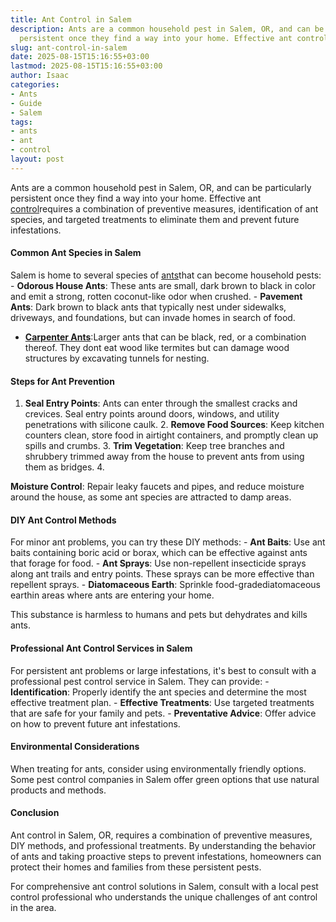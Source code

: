 ```yaml
---
title: Ant Control in Salem
description: Ants are a common household pest in Salem, OR, and can be particularly
  persistent once they find a way into your home. Effective ant control requires a...
slug: ant-control-in-salem
date: 2025-08-15T15:16:55+03:00
lastmod: 2025-08-15T15:16:55+03:00
author: Isaac
categories:
- Ants
- Guide
- Salem
tags:
- ants
- ant
- control
layout: post
---
```

Ants are a common household pest in Salem, OR, and can be particularly persistent once they find a way into your home. Effective ant [control](https://pestpolicy.com/ant-control-in-bellingham/)requires a combination of preventive measures, identification of ant species, and targeted treatments to eliminate them and prevent future infestations.

####  Common Ant Species in Salem

Salem is home to several species of [ants](https://pestpolicy.com/ant-control-in-federal-way/)that can become household pests: - **Odorous House Ants**: These ants are small, dark brown to black in color and emit a strong, rotten coconut-like odor when crushed. - **Pavement Ants**: Dark brown to black ants that typically nest under sidewalks, driveways, and foundations, but can invade homes in search of food.

- [**Carpenter Ants**](https://pestpolicy.com/what-attracts-carpenter-ants-in-a-home/):Larger ants that can be black, red, or a combination thereof. They dont eat wood like termites but can damage wood structures by excavating tunnels for nesting.

####  Steps for Ant Prevention

1. **Seal Entry Points**: Ants can enter through the smallest cracks and crevices. Seal entry points around doors, windows, and utility penetrations with silicone caulk. 2. **Remove Food Sources**: Keep kitchen counters clean, store food in airtight containers, and promptly clean up spills and crumbs. 3. **Trim Vegetation**: Keep tree branches and shrubbery trimmed away from the house to prevent ants from using them as bridges. 4.

**Moisture Control**: Repair leaky faucets and pipes, and reduce moisture around the house, as some ant species are attracted to damp areas.

####  DIY Ant Control Methods

For minor ant problems, you can try these DIY methods: - **Ant Baits**: Use ant baits containing boric acid or borax, which can be effective against ants that forage for food. - **Ant Sprays**: Use non-repellent insecticide sprays along ant trails and entry points. These sprays can be more effective than repellent sprays. - **Diatomaceous Earth**: Sprinkle food-gradediatomaceous earthin areas where ants are entering your home.

This substance is harmless to humans and pets but dehydrates and kills ants.

####  Professional Ant Control Services in Salem

For persistent ant problems or large infestations, it's best to consult with a professional pest control service in Salem. They can provide: - **Identification**: Properly identify the ant species and determine the most effective treatment plan. - **Effective Treatments**: Use targeted treatments that are safe for your family and pets. - **Preventative Advice**: Offer advice on how to prevent future ant infestations.

####  Environmental Considerations

When treating for ants, consider using environmentally friendly options. Some pest control companies in Salem offer green options that use natural products and methods.

####  Conclusion

Ant control in Salem, OR, requires a combination of preventive measures, DIY methods, and professional treatments. By understanding the behavior of ants and taking proactive steps to prevent infestations, homeowners can protect their homes and families from these persistent pests.

For comprehensive ant control solutions in Salem, consult with a local pest control professional who understands the unique challenges of ant control in the area.
